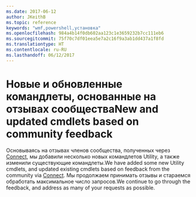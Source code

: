 ```yaml
---
ms.date: 2017-06-12
author: JKeithB
ms.topic: reference
keywords: "wmf,powershell,установка"
ms.openlocfilehash: 984a4b14f0db602aa123c1e3659232b7cc111eb6
ms.sourcegitcommit: 75f70c7df01eea5e7a2c16f9a3ab1dd437a1f8fd
ms.translationtype: HT
ms.contentlocale: ru-RU
ms.lasthandoff: 06/12/2017
---
```

# <a name="new-and-updated-cmdlets-based-on-community-feedback"></a><span data-ttu-id="c14c3-102">Новые и обновленные командлеты, основанные на отзывах сообщества</span><span class="sxs-lookup"><span data-stu-id="c14c3-102">New and updated cmdlets based on community feedback</span></span> 
<span data-ttu-id="c14c3-103">Основываясь на отзывах членов сообщества, полученных через [Connect](https://connect.microsoft.com/powershell), мы добавили несколько новых командлетов Utility, а также изменили существующие командлеты.</span><span class="sxs-lookup"><span data-stu-id="c14c3-103">We have added some new Utility cmdlets, and updated existing cmdlets based on feedback from the community via [Connect](https://connect.microsoft.com/powershell).</span></span> <span data-ttu-id="c14c3-104">Мы продолжаем принимать отзывы и стараемся обработать максимальное число запросов.</span><span class="sxs-lookup"><span data-stu-id="c14c3-104">We continue to go through the feedback, and address as many of your requests as possible.</span></span>

